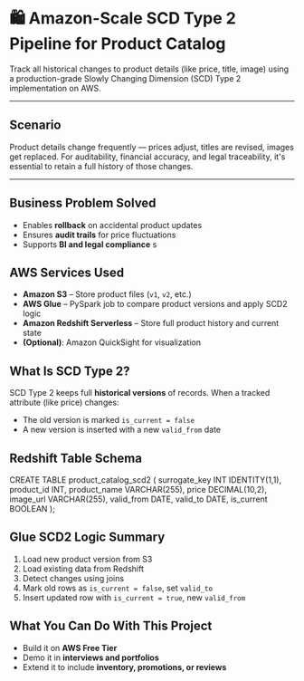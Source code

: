 
# 🛍️ Amazon-Scale SCD Type 2 Pipeline for Product Catalog

Track all historical changes to product details (like price, title, image) using a production-grade Slowly Changing Dimension (SCD) Type 2 implementation on AWS.

---

## Scenario

Product details change frequently — prices adjust, titles are revised, images get replaced. For auditability, financial accuracy, and legal traceability, it's essential to retain a full history of those changes.

---

## Business Problem Solved

- Enables **rollback** on accidental product updates
- Ensures **audit trails** for price fluctuations
- Supports **BI and legal compliance**
s
## AWS Services Used

- **Amazon S3** – Store product files (`v1`, `v2`, etc.)
- **AWS Glue** – PySpark job to compare product versions and apply SCD2 logic
- **Amazon Redshift Serverless** – Store full product history and current state
- **(Optional)**: Amazon QuickSight for visualization


## What Is SCD Type 2?

SCD Type 2 keeps full **historical versions** of records. When a tracked attribute (like price) changes:
- The old version is marked `is_current = false`
- A new version is inserted with a new `valid_from` date


## Redshift Table Schema
CREATE TABLE product_catalog_scd2 (
    surrogate_key INT IDENTITY(1,1),
    product_id INT,
    product_name VARCHAR(255),
    price DECIMAL(10,2),
    image_url VARCHAR(255),
    valid_from DATE,
    valid_to DATE,
    is_current BOOLEAN
);

## Glue SCD2 Logic Summary

1. Load new product version from S3
2. Load existing data from Redshift
3. Detect changes using joins
4. Mark old rows as `is_current = false`, set `valid_to`
5. Insert updated row with `is_current = true`, new `valid_from`

## What You Can Do With This Project

- Build it on **AWS Free Tier**
- Demo it in **interviews and portfolios**
- Extend it to include **inventory, promotions, or reviews**
